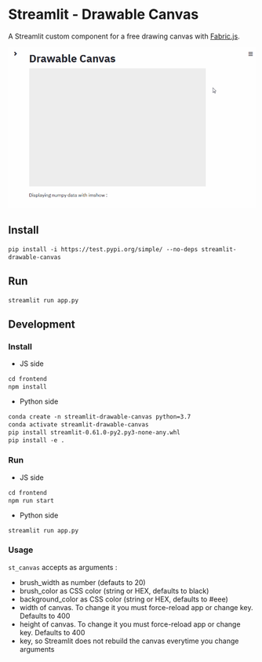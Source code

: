 # Streamlit - Drawable Canvas

A Streamlit custom component for a free drawing canvas with [Fabric.js](http://fabricjs.com/).

![](./img/demo.gif)

## Install

```shell script
pip install -i https://test.pypi.org/simple/ --no-deps streamlit-drawable-canvas
```

## Run

```shell script
streamlit run app.py
```

## Development 

### Install

* JS side

```shell script
cd frontend
npm install
```

* Python side 

```shell script
conda create -n streamlit-drawable-canvas python=3.7
conda activate streamlit-drawable-canvas
pip install streamlit-0.61.0-py2.py3-none-any.whl
pip install -e .
```

### Run

* JS side

```shell script
cd frontend
npm run start
```

* Python side

```shell script
streamlit run app.py
```

### Usage

`st_canvas` accepts as arguments :
* brush_width as number (defauts to 20)
* brush_color as CSS color (string or HEX, defaults to black)
* background_color as CSS color (string or HEX, defaults to #eee)
* width of canvas. To change it you must force-reload app or change key. Defaults to 400
* height of canvas. To change it you must force-reload app or change key. Defaults to 400
* key, so Streamlit does not rebuild the canvas everytime you change arguments

